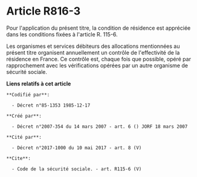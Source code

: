 # Article R816-3

Pour l'application du présent titre, la condition de résidence est appréciée dans les conditions fixées à l'article R. 115-6.

Les organismes et services débiteurs des allocations mentionnées au présent titre organisent annuellement un contrôle de
l'effectivité de la résidence en France. Ce contrôle est, chaque fois que possible, opéré par rapprochement avec les
vérifications opérées par un autre organisme de sécurité sociale.

**Liens relatifs à cet article**

	**Codifié par**:

	  - Décret n°85-1353 1985-12-17

	**Créé par**:

	  - Décret n°2007-354 du 14 mars 2007 - art. 6 () JORF 18 mars 2007

	**Cité par**:

	  - Décret n°2017-1000 du 10 mai 2017 - art. 8 (V)

	**Cite**:

	  - Code de la sécurité sociale. - art. R115-6 (V)
